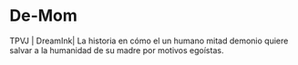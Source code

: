 # De-Mom
TPVJ | DreamInk| La historia en cómo el un humano mitad demonio quiere salvar a la humanidad de su madre por motivos egoístas.
